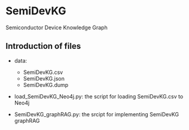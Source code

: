 # SemiDevKG
Semiconductor Device Knowledge Graph

## Introduction of files
- data:
  * SemiDevKG.csv
  * SemiDevKG.json
  * SemiDevKG.dump
  
- load_SemiDevKG_Neo4j.py: the script for loading SemiDevKG.csv to Neo4j
- SemiDevKG_graphRAG.py: the srcipt for implementing SemiDevKG graphRAG


